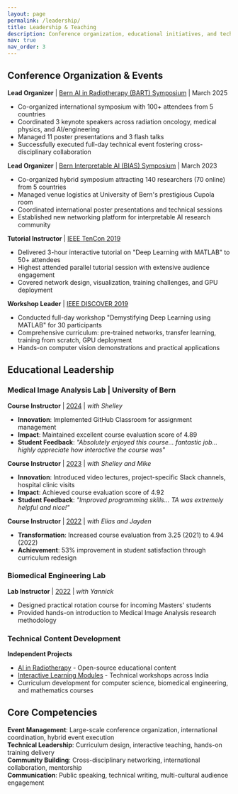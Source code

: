 ```yaml
---
layout: page
permalink: /leadership/
title: Leadership & Teaching
description: Conference organization, educational initiatives, and technical mentorship.
nav: true
nav_order: 3
---
```


## Conference Organization & Events

**Lead Organizer** | [Bern AI in Radiotherapy (BART) Symposium](https://amithjkamath.github.io/bart25) | March 2025
- Co-organized international symposium with 100+ attendees from 5 countries
- Coordinated 3 keynote speakers across radiation oncology, medical physics, and AI/engineering
- Managed 11 poster presentations and 3 flash talks
- Successfully executed full-day technical event fostering cross-disciplinary collaboration

**Lead Organizer** | [Bern Interpretable AI (BIAS) Symposium](https://amithjkamath.github.io/bias23) | March 2023
- Co-organized hybrid symposium attracting 140 researchers (70 online) from 5 countries
- Managed venue logistics at University of Bern's prestigious Cupola room
- Coordinated international poster presentations and technical sessions
- Established new networking platform for interpretable AI research community

**Tutorial Instructor** | [IEEE TenCon 2019](https://www.tencon2019.org/tutorial.html)
- Delivered 3-hour interactive tutorial on "Deep Learning with MATLAB" to 50+ attendees
- Highest attended parallel tutorial session with extensive audience engagement
- Covered network design, visualization, training challenges, and GPU deployment

**Workshop Leader** | [IEEE DISCOVER 2019](https://2019.ieee-discover.org/?q=article/pre-conference-tutorialsworkshops)
- Conducted full-day workshop "Demystifying Deep Learning using MATLAB" for 30 participants
- Comprehensive curriculum: pre-trained networks, transfer learning, training from scratch, GPU deployment
- Hands-on computer vision demonstrations and practical applications

## Educational Leadership

### Medical Image Analysis Lab | University of Bern

**Course Instructor** | [2024](https://github.com/ubern-mialab/MIALab) | *with Shelley*
- **Innovation**: Implemented GitHub Classroom for assignment management
- **Impact**: Maintained excellent course evaluation score of 4.89
- **Student Feedback**: *"Absolutely enjoyed this course... fantastic job... highly appreciate how interactive the course was"*

**Course Instructor** | [2023](https://github.com/ubern-mia/MIALab) | *with Shelley and Mike*
- **Innovation**: Introduced video lectures, project-specific Slack channels, hospital clinic visits
- **Impact**: Achieved course evaluation score of 4.92
- **Student Feedback**: *"Improved programming skills... TA was extremely helpful and nice!"*

**Course Instructor** | [2022](https://github.com/ubern-mia/MIALab) | *with Elias and Jayden*
- **Transformation**: Increased course evaluation from 3.25 (2021) to 4.94 (2022)
- **Achievement**: 53% improvement in student satisfaction through curriculum redesign

### Biomedical Engineering Lab

**Lab Instructor** | [2022](https://github.com/ubern-mia/bme-labs) | *with Yannick*
- Designed practical rotation course for incoming Masters' students
- Provided hands-on introduction to Medical Image Analysis research methodology

### Technical Content Development

**Independent Projects**
- [AI in Radiotherapy](https://github.com/amithjkamath/tara) - Open-source educational content
- [Interactive Learning Modules](https://youtube.com/playlist?list=PLo8azKzU7Iq8IHJ5PW8DAk-yaO8i4lBP_) - Technical workshops across India
- Curriculum development for computer science, biomedical engineering, and mathematics courses

## Core Competencies

**Event Management**: Large-scale conference organization, international coordination, hybrid event execution  
**Technical Leadership**: Curriculum design, interactive teaching, hands-on training delivery  
**Community Building**: Cross-disciplinary networking, international collaboration, mentorship  
**Communication**: Public speaking, technical writing, multi-cultural audience engagement